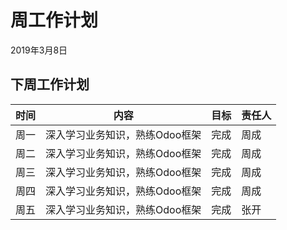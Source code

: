 # 周工作计划

2019年3月8日



## 下周工作计划

| 时间 | 内容                           | 目标 | 责任人 |
| ---- | ------------------------------ | ---- | ------ |
| 周一 | 深入学习业务知识，熟练Odoo框架 | 完成 | 周成   |
| 周二 | 深入学习业务知识，熟练Odoo框架 | 完成 | 周成   |
| 周三 | 深入学习业务知识，熟练Odoo框架 | 完成 | 周成   |
| 周四 | 深入学习业务知识，熟练Odoo框架 | 完成 | 周成   |
| 周五 | 深入学习业务知识，熟练Odoo框架 | 完成 | 张开   |

